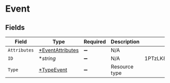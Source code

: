 # Event


## Fields

| Field                                                      | Type                                                       | Required                                                   | Description                                                | Example                                                    |
| ---------------------------------------------------------- | ---------------------------------------------------------- | ---------------------------------------------------------- | ---------------------------------------------------------- | ---------------------------------------------------------- |
| `Attributes`                                               | [*EventAttributes](../../models/shared/eventattributes.md) | :heavy_minus_sign:                                         | N/A                                                        |                                                            |
| `ID`                                                       | **string*                                                  | :heavy_minus_sign:                                         | N/A                                                        | 1PTzLK8g1NRKMGu5kUb8SC                                     |
| `Type`                                                     | [*TypeEvent](../../models/shared/typeevent.md)             | :heavy_minus_sign:                                         | Resource type                                              |                                                            |
